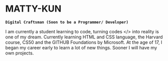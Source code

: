# MATTY-KUN
**`Digital Craftsman (Soon to be a Programmer/ Developer)`**

I am currently a student learning to code, turning codes </> into reality is one of my dream. Currently learning HTML and CSS language, the Harvard course, CS50 and the GITHUB Foundations by Microsoft. At the age of 17, I began my career early to learn a lot of new things. Sooner I will have my own projects.
